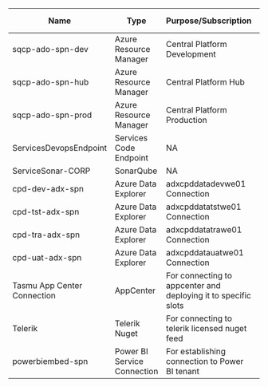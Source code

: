 
|Name|Type|Purpose/Subscription  |Roles on Subscription|
|--|--|--|--|
| sqcp-ado-spn-dev |  Azure Resource Manager| Central Platform Development | Contributor, User Access Administrator|
| sqcp-ado-spn-hub| Azure Resource Manager |  Central Platform Hub|Contributor, User Access Administrator|
| sqcp-ado-spn-prod| Azure Resource Manager | Central Platform Production |Contributor|
| ServicesDevopsEndpoint|Services Code Endpoint|NA|NA|
| ServiceSonar-CORP|SonarQube|NA|NA|
|cpd-dev-adx-spn|Azure Data Explorer|adxcpddatadevwe01 Connection||
|cpd-tst-adx-spn|Azure Data Explorer|adxcpddatatstwe01 Connection||
|cpd-tra-adx-spn|Azure Data Explorer|adxcpddatatrawe01 Connection||
|cpd-uat-adx-spn|Azure Data Explorer|adxcpddatauatwe01 Connection||
| Tasmu App Center Connection | AppCenter | For connecting to appcenter and deploying it to specific slots | NA |
| Telerik |  Telerik Nuget | For connecting to telerik licensed nuget feed | NA |
| powerbiembed-spn | Power BI Service Connection | For establishing connection to Power BI tenant| NA|

